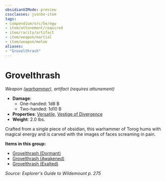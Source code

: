 ```yaml
---
obsidianUIMode: preview
cssclasses: json5e-item
tags:
- compendium/src/5e/egw
- item/attunement/required
- item/rarity/artifact
- item/weapon/martial
- item/weapon/melee
aliases: 
- "Grovelthrash"
---
```

# Grovelthrash
*Weapon ([warhammer](Mechanics/items/warhammer.md)), artifact (requires attunement)*  

- **Damage**:
  - One-handed: 1d8 B
  - Two-handed: 1d10 B
- **Properties**: [Versatile](Mechanics/Rules/item-properties.md#Versatile), [Vestige of Divergence](Mechanics/Rules/item-properties.md#Vestige%20of%20Divergence)
- **Weight**: 2.0 lbs.

Crafted from a single piece of obsidian, this warhammer of Torog hums with magical energy and is carved with the images of faces screaming in pain.

**Items in this group:**

- [Grovelthrash (Dormant)](Mechanics/items/grovelthrash-dormant-egw.md)
- [Grovelthrash (Awakened)](Mechanics/items/grovelthrash-awakened-egw.md)
- [Grovelthrash (Exalted)](Mechanics/items/grovelthrash-exalted-egw.md)

*Source: Explorer's Guide to Wildemount p. 275*